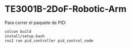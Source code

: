 # TE3001B-2DoF-Robotic-Arm

Para correr el paquete de PID:

```bash
colcon build
install/setup.bash
ros2 run pid_controller pid_control_node

